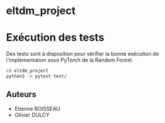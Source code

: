 # eltdm_project

# Exécution des tests

Des tests sont à disposition pour vérifier la bonne exécution de l'implémentation sous PyTorch de la Random Forest.

```bash
cd eltdm_project
python3 -m pytest test/
```

## Auteurs

* Etienne BOISSEAU
* Olivier DULCY
